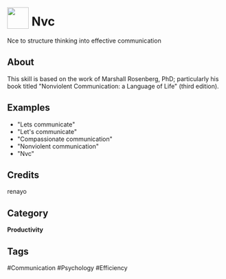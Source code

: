 # <img src="https://raw.githack.com/FortAwesome/Font-Awesome/master/svgs/solid/expand-arrows-alt.svg" card_color="#BDC3C7" width="50" height="50" style="vertical-align:bottom"/> Nvc
Nce to structure thinking into effective communication

## About
This skill is based on the work of Marshall Rosenberg, PhD; particularly his book titled "Nonviolent Communication: a Language of Life" (third edition).

## Examples
* "Lets communicate"
* "Let's communicate"
* "Compassionate communication"
* "Nonviolent communication"
* "Nvc"

## Credits
renayo

## Category
**Productivity**

## Tags
#Communication
#Psychology
#Efficiency

